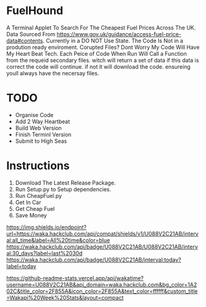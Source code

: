 # FuelHound
A Terminal Applet To Search For The Cheapest Fuel Prices Across The UK. Data Sourced From https://www.gov.uk/guidance/access-fuel-price-data#contents. Currently in a DO NOT Use State. The Code Is Not in a prodution ready enviroment. 
Corupted Files?
Dont Worry My Code Will Have My Heart Beat Tech. Each Peice of Code When Run Will Call a Function from the requeid secondary files. witch will return a set of data if this data is correct the code will continue. if not it will download the code. ensureing youll always have the necersay files.

# TODO
 - Organise Code
 - Add 2 Way Heartbeat
 - Build Web Version
 - Finish Terminl Version
 - Submit to High Seas
# Instructions

1. Download The Latest Release Package.
2. Run Setup.py to Setup dependencies.
3. Run CheapFuel.py
4. Get In Car
5. Get Cheap Fuel
6. Save Money

 https://img.shields.io/endpoint?url=https://waka.hackclub.com/api/compat/shields/v1/U088V2C21AB/interval:all_time&label=All%20time&color=blue
 https://waka.hackclub.com/api/badge/U088V2C21AB/U088V2C21AB/interval:30_days?label=last%2030d
 https://waka.hackclub.com/api/badge/U088V2C21AB/interval:today?label=today

 https://github-readme-stats.vercel.app/api/wakatime?username=U088V2C21AB&api_domain=waka.hackclub.com&bg_color=1A202C&title_color=2F855A&icon_color=2F855A&text_color=ffffff&custom_title=Wakapi%20Week%20Stats&layout=compact

